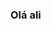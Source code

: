 ###              Olá ali            

<!--
**pjfm22/pjfm22** é um repositório _ especial porque o seu README.md (este ficheiro) aparece no seu perfil GitHub.

Aqui estão algumas ideias para começar:

Estou a trabalhar em...
Estão a aprender...
Estou a tentar colaborar em...
Estou à procura de ajuda com...
Pergunte-me sobre...
Como chegar a mim: ...
-  pronomes: ...
Facto divertido: ...
-->
